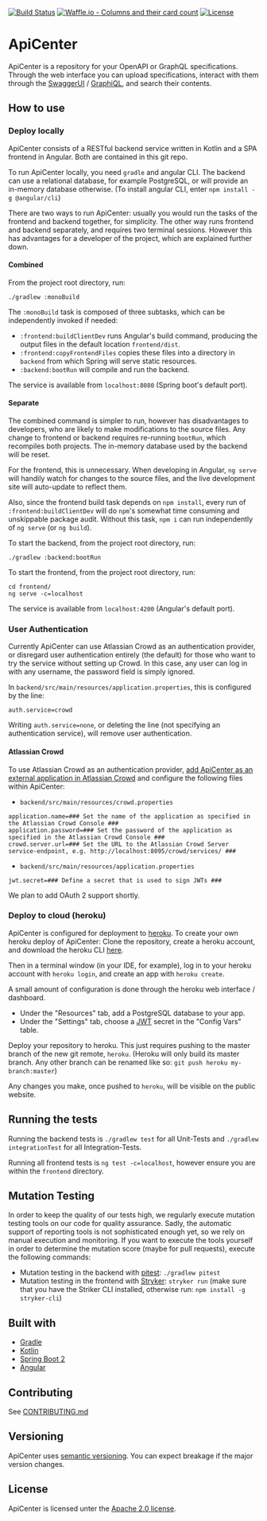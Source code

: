 [![Build Status](https://travis-ci.org/TNG/ApiCenter.svg?branch=master)](https://travis-ci.org/TNG/ApiCenter) [![Waffle.io - Columns and their card count](https://badge.waffle.io/TNG/ApiCenter.svg?columns=In%20Progress)](https://waffle.io/TNG/ApiCenter) [![License](https://img.shields.io/badge/License-Apache%202.0-blue.svg)](https://opensource.org/licenses/Apache-2.0)

# ApiCenter

ApiCenter is a repository for your OpenAPI or GraphQL specifications. Through the web interface you can upload specifications, interact with them through the [SwaggerUI](https://swagger.io/tools/swagger-ui/) / [GraphiQL](https://github.com/graphql/graphiql), and search their contents.

## How to use

### Deploy locally

ApiCenter consists of a RESTful backend service written in Kotlin and a SPA frontend in Angular. Both are contained in this git repo.

To run ApiCenter locally, you need `gradle` and angular CLI. The backend can use a relational database, for example PostgreSQL, or will provide an in-memory database otherwise. (To install angular CLI, enter `npm install -g @angular/cli`)

There are two ways to run ApiCenter: usually you would run the tasks of the frontend and backend together, for simplicity. The other way runs frontend and backend separately, and requires two terminal sessions. However this has advantages for a developer of the project, which are explained further down.

#### Combined
From the project root directory, run:
```
./gradlew :monoBuild
```
The `:monoBuild` task is composed of three subtasks, which can be independently invoked if needed:
- `:frontend:buildClientDev` runs Angular's build command, producing the output files in the default location `frontend/dist`.
- `:frontend:copyFrontendFiles` copies these files into a directory in `backend` from which Spring will serve static resources.
- `:backend:bootRun` will compile and run the backend.

The service is available from `localhost:8080` (Spring boot's default port).

#### Separate

The combined command is simpler to run, however has disadvantages to developers, who are likely to make modifications to the source files. Any change to frontend or backend requires re-running `bootRun`, which recompiles both projects. The in-memory database used by the backend will be reset.

For the frontend, this is unnecessary. When developing in Angular, `ng serve` will handily watch for changes to the source files, and the live development site will auto-update to reflect them.

Also, since the frontend build task depends on `npm install`, every run of `:frontend:buildClientDev` will do `npm`'s somewhat time consuming and unskippable package audit. Without this task, `npm i` can run independently of `ng serve` (or `ng build`).

To start the backend, from the project root directory, run:
```
./gradlew :backend:bootRun
```

To start the frontend, from the project root directory, run:
```
cd frontend/
ng serve -c=localhost
```
The service is available from `localhost:4200` (Angular's default port).

### User Authentication

Currently ApiCenter can use Atlassian Crowd as an authentication provider, or disregard user authentication entirely (the default) for those who want to try the service without setting up Crowd. In this case, any user can log in with any username, the password field is simply ignored.

In `backend/src/main/resources/application.properties`, this is configured by the line:
```
auth.service=crowd
```
Writing `auth.service=none`, or deleting the line (not specifying an authentication service), will remove user authentication.

#### Atlassian Crowd
To use Atlassian Crowd as an authentication provider, [add ApiCenter
as an external application in Atlassian Crowd](https://confluence.atlassian.com/crowd/adding-an-application-18579591.html#AddinganApplication-add) and configure
the following files within ApiCenter:

- `backend/src/main/resources/crowd.properties`
```
application.name=### Set the name of the application as specified in the Atlassian Crowd Console ###
application.password=### Set the password of the application as specified in the Atlassian Crowd Console ###
crowd.server.url=### Set the URL to the Atlassian Crowd Server service-endpoint, e.g. http://localhost:8095/crowd/services/ ###
```

- `backend/src/main/resources/application.properties`
```
jwt.secret=### Define a secret that is used to sign JWTs ###
```

We plan to add OAuth 2 support shortly.

### Deploy to cloud (heroku)

ApiCenter is configured for deployment to [heroku](https://dashboard.heroku.com/). To create your own heroku deploy of ApiCenter: Clone the repository, create a heroku account, and download the heroku CLI [here](https://devcenter.heroku.com/articles/heroku-cli#download-and-install).

Then in a terminal window (in your IDE, for example), log in to your heroku account with `heroku login`, and create an app with `heroku create`.

A small amount of configuration is done through the heroku web interface / dashboard.
 - Under the "Resources" tab, add a PostgreSQL database to your app.
 - Under the "Settings" tab, choose a [JWT](https://jwt.io/) secret in the "Config Vars" table.

Deploy your repository to heroku. This just requires pushing to the master branch of the new git remote, `heroku`. (Heroku will only build its master branch. Any other branch can be renamed like so: `git push heroku my-branch:master`)

Any changes you make, once pushed to `heroku`, will be visible on the public website.

## Running the tests

Running the backend tests is `./gradlew test` for all Unit-Tests and `./gradlew integrationTest` for all Integration-Tests.

Running all frontend tests is `ng test -c=localhost`, however ensure you are within the `frontend` directory.

## Mutation Testing
In order to keep the quality of our tests high, we regularly execute mutation testing tools on our code for quality assurance. 
Sadly, the automatic support of reporting tools is not sophisticated enough yet, so we rely on manual execution and monitoring. 
If you want to execute the tools yourself in order to determine the mutation score (maybe for pull requests), execute the following commands:

- Mutation testing in the backend with [pitest](http://pitest.org/): `./gradlew pitest`
- Mutation testing in the frontend with [Stryker](https://stryker-mutator.io/): `stryker run` (make sure that you have the Striker CLI installed, otherwise run: `npm install -g stryker-cli`)

## Built with
- [Gradle](https://gradle.org/)
- [Kotlin](https://kotlinlang.org/)
- [Spring Boot 2](https://spring.io/projects/spring-boot)
- [Angular](https://angular.io/)

## Contributing
See [CONTRIBUTING.md](CONTRIBUTING.md)

## Versioning
ApiCenter uses [semantic versioning](https://semver.org/). You can expect breakage if the major version changes.

## License
ApiCenter is licensed unter the [Apache 2.0 license](https://github.com/tngtech/apicenter/LICENSE.md).
